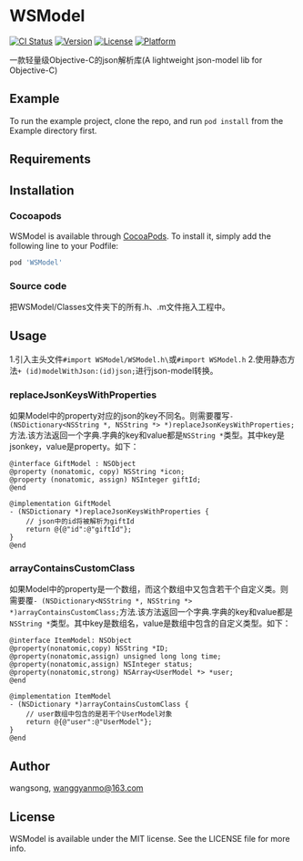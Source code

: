 # WSModel
[![CI Status](https://img.shields.io/travis/nlgb/WSModel.svg?style=flat)](https://travis-ci.org/nlgb/WSModel)
[![Version](https://img.shields.io/cocoapods/v/WSModel.svg?style=flat)](https://cocoapods.org/pods/WSModel)
[![License](https://img.shields.io/cocoapods/l/WSModel.svg?style=flat)](https://cocoapods.org/pods/WSModel)
[![Platform](https://img.shields.io/cocoapods/p/WSModel.svg?style=flat)](https://cocoapods.org/pods/WSModel)

一款轻量级Objective-C的json解析库(A lightweight json-model lib for Objective-C)
## Example

To run the example project, clone the repo, and run `pod install` from the Example directory first.

## Requirements


## Installation
### Cocoapods
WSModel is available through [CocoaPods](https://cocoapods.org). To install
it, simply add the following line to your Podfile:

```ruby
pod 'WSModel'
```

### Source code
把WSModel/Classes文件夹下的所有.h、.m文件拖入工程中。

## Usage

1.引入主头文件`#import WSModel/WSModel.h\`或`#import WSModel.h`
2.使用静态方法`+ (id)modelWithJson:(id)json;`进行json-model转换。
### replaceJsonKeysWithProperties
如果Model中的property对应的json的key不同名。则需要覆写`- (NSDictionary<NSString *, NSString *> *)replaceJsonKeysWithProperties;`方法.该方法返回一个字典.字典的key和value都是`NSString *`类型。其中key是jsonkey，value是property。如下：
```objc
@interface GiftModel : NSObject
@property (nonatomic, copy) NSString *icon;
@property (nonatomic, assign) NSInteger giftId;
@end

@implementation GiftModel
- (NSDictionary *)replaceJsonKeysWithProperties {
    // json中的id将被解析为giftId
    return @{@"id":@"giftId"};
}
@end

```

### arrayContainsCustomClass
如果Model中的property是一个数组，而这个数组中又包含若干个自定义类。则需要覆`- (NSDictionary<NSString *, NSString *> *)arrayContainsCustomClass;`方法.该方法返回一个字典.字典的key和value都是`NSString *`类型。其中key是数组名，value是数组中包含的自定义类型。如下：
```objc
@interface ItemModel: NSObject
@property(nonatomic,copy) NSString *ID;
@property(nonatomic,assign) unsigned long long time;
@property(nonatomic,assign) NSInteger status;
@property(nonatomic,strong) NSArray<UserModel *> *user;
@end

@implementation ItemModel
- (NSDictionary *)arrayContainsCustomClass {
    // user数组中包含的是若干个UserModel对象
    return @{@"user":@"UserModel"};
}
@end

```

## Author

wangsong, wanggyanmo@163.com

## License

WSModel is available under the MIT license. See the LICENSE file for more info.
